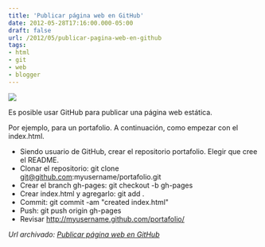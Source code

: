 ```yaml
---
title: 'Publicar página web en GitHub'
date: 2012-05-28T17:16:00.000-05:00
draft: false
url: /2012/05/publicar-pagina-web-en-github
tags: 
- html
- git
- web
- blogger
---
```


[![](https://1.bp.blogspot.com/-a7cNsbirwBg/T2y7Uc63f_I/AAAAAAAAByI/eiWBgq8ucVI/s200/git-logo.png)](https://1.bp.blogspot.com/-a7cNsbirwBg/T2y7Uc63f_I/AAAAAAAAByI/eiWBgq8ucVI/s1600/git-logo.png)

Es posible usar GitHub para publicar una página web estática.  
  
Por ejemplo, para un portafolio. A continuación, como empezar con el index.html.  
  

*   Siendo usuario de GitHub, crear el repositorio portafolio. Elegir que cree el README.
*   Clonar el repositorio: git clone git@github.com:myusername/portafolio.git
*   Crear el branch gh-pages: git checkout -b gh-pages
*   Crear index.html y agregarlo: git add .
*   Commit: git commit -am "created index.html"
*   Push: git push origin gh-pages
*   Revisar http://myusername.github.com/portafolio/

_*Url archivado: [Publicar página web en GitHub](https://akcdev.blogspot.com/2012/05/publicar-pagina-web-en-github.html)*_
